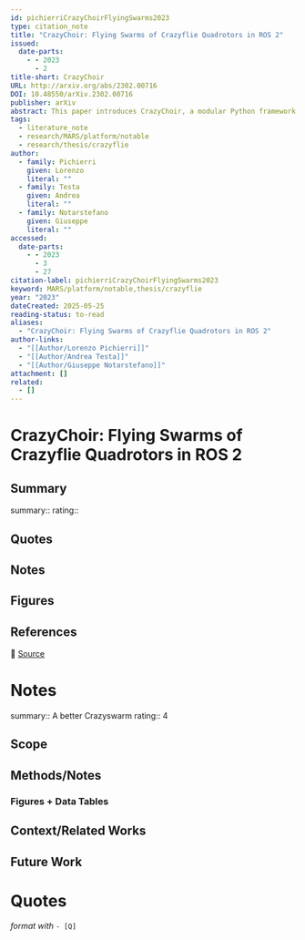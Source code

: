 ```yaml
---
id: pichierriCrazyChoirFlyingSwarms2023
type: citation_note
title: "CrazyChoir: Flying Swarms of Crazyflie Quadrotors in ROS 2"
issued:
  date-parts:
    - - 2023
      - 2
title-short: CrazyChoir
URL: http://arxiv.org/abs/2302.00716
DOI: 10.48550/arXiv.2302.00716
publisher: arXiv
abstract: This paper introduces CrazyChoir, a modular Python framework based on the Robot Operating System (ROS) 2. The toolbox provides a comprehensive set of functionalities to simulate and run experiments on teams of cooperating Crazyflie nano-quadrotors. Specifically, it allows users to perform realistic simulations over robotic simulators as, e.g., Webots and includes bindings of the firmware control and planning functions. The toolbox also provides libraries to perform radio communication with Crazyflie directly inside ROS 2 scripts. The package can be thus used to design, implement and test planning strategies and control schemes for a Crazyflie nano-quadrotor. Moreover, the modular structure of CrazyChoir allows users to easily implement online distributed optimization and control schemes over multiple quadrotors. The CrazyChoir package is validated via simulations and experiments on a swarm of Crazyflies for formation control, pickup-and-delivery vehicle routing and trajectory tracking tasks. CrazyChoir is available at https://github.com/OPT4SMART/crazychoir.
tags:
  - literature_note
  - research/MARS/platform/notable
  - research/thesis/crazyflie
author:
  - family: Pichierri
    given: Lorenzo
    literal: ""
  - family: Testa
    given: Andrea
    literal: ""
  - family: Notarstefano
    given: Giuseppe
    literal: ""
accessed:
  date-parts:
    - - 2023
      - 3
      - 27
citation-label: pichierriCrazyChoirFlyingSwarms2023
keyword: MARS/platform/notable,thesis/crazyflie
year: "2023"
dateCreated: 2025-05-25
reading-status: to-read
aliases:
  - "CrazyChoir: Flying Swarms of Crazyflie Quadrotors in ROS 2"
author-links:
  - "[[Author/Lorenzo Pichierri]]"
  - "[[Author/Andrea Testa]]"
  - "[[Author/Giuseppe Notarstefano]]"
attachment: []
related:
  - []
---
```


# CrazyChoir: Flying Swarms of Crazyflie Quadrotors in ROS 2

## Summary
summary::
rating::

## Quotes

## Notes

## Figures

## References

🔗 [Source](http://arxiv.org/abs/2302.00716)

# Notes 
summary:: A better Crazyswarm
rating:: 4

## Scope
## Methods/Notes
### Figures + Data Tables
## Context/Related Works
## Future Work


# Quotes
 *format with* `- [Q]`
